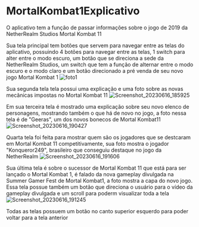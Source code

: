 # MortalKombat1Explicativo
O aplicativo tem a função de passar informações sobre o jogo de 2019 da NetherRealm Studios Mortal Kombat 11


Sua tela principal tem botões que servem para navegar entre as telas do aplicativo, possuindo 4 botões para navegar entre as telas, 1 switch para alter entre o modo escuro, um botão que se direciona a sede da NetherRealm Studios, um switch que tem a função de alternar entre o modo escuro e o modo claro e um botão direcionado a pré venda de seu novo jogo Mortal Kombat 1
![foto1](https://github.com/pedroribeiro07/MortalKombat1Explicativo/assets/106094573/42ec95d9-aa89-4758-b551-5e4051c40d2c)


Sua segunda tela tela possui uma explicação e uma foto sobre as novas mecãnicas impostas no Mortal Kombat 11
![Screenshot_20230616_185925](https://github.com/pedroribeiro07/MortalKombat1Explicativo/assets/106094573/fb49f0bc-1184-489d-a924-720190f1c35c)


Em sua terceira tela é mostrado uma explicação sobre seu novo elenco de personagens, mostrando também o que há de novo no jogo, a foto nessa tela é  de "Geeras", um dos novos bonecos de Mortal Kombat11
![Screenshot_20230616_190427](https://github.com/pedroribeiro07/MortalKombat11Explicativo/assets/106094573/a0339e5e-fd54-4954-8b1f-e39bd5b7ff40)


Quarta tela foi feita para mostrar quem são os jogadores que se destcaram em Mortal Kombat 11 competitivamente, sua foto mostra o jogador "Konqueror249", brasileiro que conseguiu destaque no jogo da NetherRealm
![Screenshot_20230616_191606](https://github.com/pedroribeiro07/MortalKombat11Explicativo/assets/106094573/4d23f51e-e130-4bad-98aa-144035f3c56d)


Sua última tela é sobre o sucessor de Mortal Kombat 11 que está para ser lançado o Mortal Kombat 1, é falado da nova gameplay divulgada na Summer Gamer Fest de Mortal Kombat1, a foto mostra a capa do novo jogo. Essa tela possue também um botão que direciona o usuário para o vídeo da gameplay divulgada e um scroll para poderm visualizar toda a tela 
![Screenshot_20230616_191245](https://github.com/pedroribeiro07/MortalKombat11Explicativo/assets/106094573/bccf3820-2679-48b9-9e08-7d8f0d84452f)


Todas as telas possuem um botão no canto superior esquerdo para poder voltar para a tela anterior 








